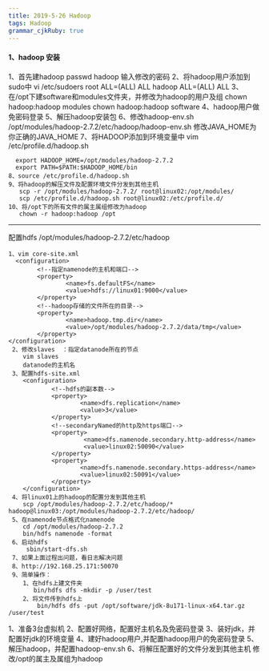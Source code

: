 ```yaml
---
title: 2019-5-26 Hadoop 
tags: Hadoop
grammar_cjkRuby: true
---
```

#### 1、hadoop 安装
   1、首先建hadoop
	  passwd hadoop 输入修改的密码
   2、将hadoop用户添加到sudo中
      vi /etc/sudoers
	  root    ALL=(ALL)     ALL
	  hadoop  ALL=(ALL)     ALL
   3、在/opt下建software和modules文件夹，并修改为hadoop的用户及组
     chown hadoop:hadoop modules
	 chown hadoop:hadoop software
   4、hadoop用户做免密码登录
   5、解压hadoop安装包 
   6、修改hadoop-env.sh
       /opt/modules/hadoop-2.7.2/etc/hadoop/hadoop-env.sh
	   修改JAVA_HOME为你正确的JAVA_HOME
   7、将HADOOP添加到环境变量中
      vim /etc/profile.d/hadoop.sh
	  
	  export HADOOP_HOME=/opt/modules/hadoop-2.7.2
	  export PATH=$PATH:$HADOOP_HOME/bin
	8、source /etc/profile.d/hadoop.sh 
	9、将hadoop的解压文件及配置环境文件分发到其他主机
	   scp -r /opt/modules/hadoop-2.7.2/ root@linux02:/opt/modules/
	   scp /etc/profile.d/hadoop.sh root@linux02:/etc/profile.d/
	10、将/opt下的所有文件的属主属组修改为hadoop
	   chown -r hadoop:hadoop /opt
--------------------------------------------
配置hdfs
  /opt/modules/hadoop-2.7.2/etc/hadoop
	
    1、vim core-site.xml
	  <configuration>
			<!--指定namenode的主机和端口-->
			<property>
					<name>fs.defaultFS</name>
					<value>hdfs://linux01:9000</value>
			</property>
			<!--hadoop存储的文件所在的目录-->
			<property>
					<name>hadoop.tmp.dir</name>
					<value>/opt/modules/hadoop-2.7.2/data/tmp</value>
			</property>
	</configuration>
	 2、修改slaves  ：指定datanode所在的节点
	    vim slaves
		datanode的主机名
     3、配置hdfs-site.xml
	    <configuration>
				<!--hdfs的副本数-->
				<property>
						<name>dfs.replication</name>
						<value>3</value>
				</property>
				<!--secondaryNamed的http及https端口-->
				<property>
						 <name>dfs.namenode.secondary.http-address</name>
						 <value>linux02:50090</value>
				</property>
				<property>
						<name>dfs.namenode.secondary.https-address</name>
						<value>linux02:50091</value>
				</property>
		</configuration>
	 4、将linux01上的hadoop的配置分发到其他主机
	    scp /opt/modules/hadoop-2.7.2/etc/hadoop/* hadoop@linux03:/opt/modules/hadoop-2.7.2/etc/hadoop/
     5、在namenode节点格式化namenode
	    cd /opt/modules/hadoop-2.7.2
		bin/hdfs namenode -format
	 6、启动hdfs
	     sbin/start-dfs.sh
	 7、如果上面过程出问题，看日志解决问题
	 8、http://192.168.25.171:50070
	 9、简单操作：
	    1、在hdfs上建文件夹
		   bin/hdfs dfs -mkdir -p /user/test
		2、将文件传到hdfs上
			bin/hdfs dfs -put /opt/software/jdk-8u171-linux-x64.tar.gz /user/test


1、准备3台虚拟机
2、配置好网络，配置好主机名及免密码登录
3、装好jdk，并配置好jdk的环境变量
4、建好hadoop用户,并配置hadoop用户的免密码登录
5、解压hadoop，并配置hadoop-env.sh
6、将解压配置好的文件分发到其他主机
   修改/opt的属主及属组为hadoop

	   
	   
	   
	